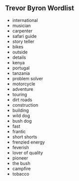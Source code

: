 ## Trevor Byron Wordlist

* international
* musician
* carpenter
* safari guide
* story teller
* bikes
* outside
* details
* kenya
* portugal
* tanzania
* problem solver
* motorcycle
* adventure
* touring
* dirt roads
* construction
* building
* wild dog
* bush dog
* fast
* frantic
* short shorts
* frenzied energy
* feverish
* lover of quality
* pioneer
* the bush
* campfire
* tobacco
